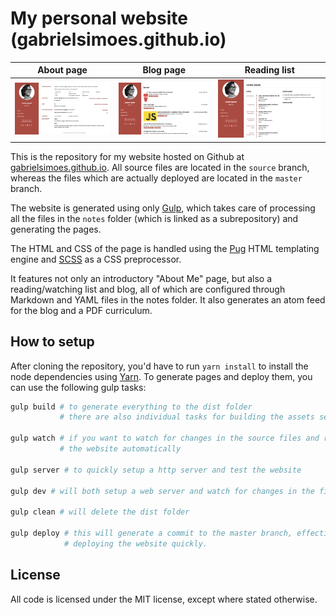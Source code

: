 # My personal website (gabrielsimoes.github.io)

 | About page                                     | Blog page                               | Reading list                                    |
 | :--------------------------------------------: | :-------------------------------------: | :---------------------------------------------: |
 | ![About page screenshot](screenshot_about.png) | ![Blog screenshot](screenshot_blog.png) | ![Reading list screenshot](screenshot_list.png) |

This is the repository for my website hosted on Github at
[gabrielsimoes.github.io](https://gabrielsimoes.github.io). All source files are
located in the `source` branch, whereas the files which are actually deployed
are located in the `master` branch.

The website is generated using only [Gulp](https://gulpjs.com/), which takes
care of processing all the files in the `notes` folder (which is linked as a
subrepository) and generating the pages.

The HTML and CSS of the page is handled using the [Pug](https://pugjs.org/)
HTML templating engine and [SCSS](https://sass-lang.com/) as a CSS preprocessor.

It features not only an introductory "About Me" page, but also a
reading/watching list and blog, all of which are configured through Markdown
and YAML files in the notes folder. It also generates an atom feed for the blog
and a PDF curriculum.

## How to setup

After cloning the repository, you'd have to run `yarn install` to install
the node dependencies using [Yarn](https://yarnpkg.com/en/). To generate
pages and deploy them, you can use the following gulp tasks:

```bash
gulp build # to generate everything to the dist folder
           # there are also individual tasks for building the assets separately

gulp watch # if you want to watch for changes in the source files and rebuild
           # the website automatically

gulp server # to quickly setup a http server and test the website

gulp dev # will both setup a web server and watch for changes in the files

gulp clean # will delete the dist folder

gulp deploy # this will generate a commit to the master branch, effectively
            # deploying the website quickly.
```

## License

All code is licensed under the MIT license, except where stated otherwise.
